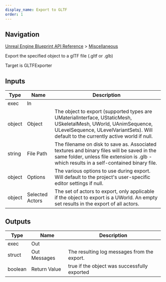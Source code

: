 ```yaml
---
display_name: Export to GLTF
order: 1
---
```

## Navigation

[Unreal Engine Blueprint API Reference](https://dev.epicgames.com/documentation/en-us/unreal-engine/BlueprintAPI) > [Miscellaneous](https://dev.epicgames.com/documentation/en-us/unreal-engine/BlueprintAPI/Miscellaneous)

Export the specified object to a glTF file (.gltf or .glb)

Target is GLTFExporter

## Inputs

| Type | Name | Description |
| --- | --- | --- |
| exec | In |  |
| object | Object | The object to export (supported types are UMaterialInterface, UStaticMesh, USkeletalMesh, UWorld, UAnimSequence, ULevelSequence, ULevelVariantSets). Will default to the currently active world if null. |
| string | File Path | The filename on disk to save as. Associated textures and binary files will be saved in the same folder, unless file extension is .glb - which results in a self-contained binary file. |
| object | Options | The various options to use during export. Will default to the project's user-specific editor settings if null. |
| object | Selected Actors | The set of actors to export, only applicable if the object to export is a UWorld. An empty set results in the export of all actors. |

## Outputs

| Type | Name | Description |
| --- | --- | --- |
| exec | Out |  |
| struct | Out Messages | The resulting log messages from the export. |
| boolean | Return Value | true if the object was successfully exported |
